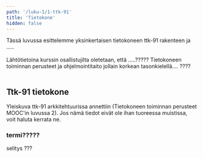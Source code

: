 ```yaml
---
path: '/luku-1/1-ttk-91'
title: 'Tietokone'
hidden: false
---
```


<div>
<lead>
Tässä luvussa esittelemme yksinkertaisen tietokoneen ttk-91 rakenteen ja .....
<br><br>
Lähtötietoina kurssin osallistujilta oletetaan, että .....?????   Tietokoneen toiminnan perusteet ja ohjelmointitaito jollain korkean tasonkielellä.... ????
<br><br>
</lead>
</div>

## Ttk-91 tietokone
Yleiskuva ttk-91 arkkitehtuurissa annettiin (Tietokoneen toiminnan perusteet MOOC'in luvussa 2). Jos nämä tiedot eivät ole ihan tuoreessa muistissa, voit haluta kerrata ne. 


<!-- key-terminology -->
<text-box variant="example" name="Tärkeitä termejä">

### termi?????
selitys ???

</text-box>

<!-- quiz 5.1.1 Pitääkö  -->

<div><quiznator id="5caf0493fd9fd71425c6d6c6"></quiznator></div>

